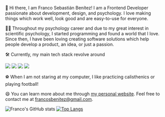 👋 Hi there, I am Franco Sebastián Benítez! I am a Frontend Developer passionate about development, design, and psychology. I love making things which work well, look good and are easy-to-use for everyone.

👨‍💻 Throughout my psychology career and due to my great interest in scientific psychology, I started programming and found a world that I love. Since then, I have been loving creating software solutions which help people develop a product, an idea, or just a passion.

🛠 Currently, my main tech stack revolve around

![](https://img.shields.io/badge/-Vue-black?style=flat-square&logo=vue.js&link=https://github.com/francosbenitez/)
![](https://img.shields.io/badge/-Vuex-black?style=flat-square&logo=vue.js&link=https://github.com/francosbenitez/)
![](https://img.shields.io/badge/-Bootstrap-black?style=flat-square&logo=bootstrap&link=https://github.com/francosbenitez/)
![](https://img.shields.io/badge/-SASS-black?style=flat-square&logo=sass&link=https://github.com/francosbenitez/)

⚽️ When I am not staring at my computer, I like practicing calisthenics or playing football!

😄 You can learn more about me through [my personal website](https://www.francosbenitez.com/). Feel free to contact me at [francosbenitez@gmail.com](mailto:francosbenitez@gmail.com).

![Franco's GitHub stats](https://github-readme-stats.vercel.app/api?username=francosbenitez)
[![Top Langs](https://github-readme-stats.vercel.app/api/top-langs/?username=francosbenitez&layout=compact&exclude_repo=website&langs_count=6&hide=scss,powershell)](https://github.com/anuraghazra/github-readme-stats)

